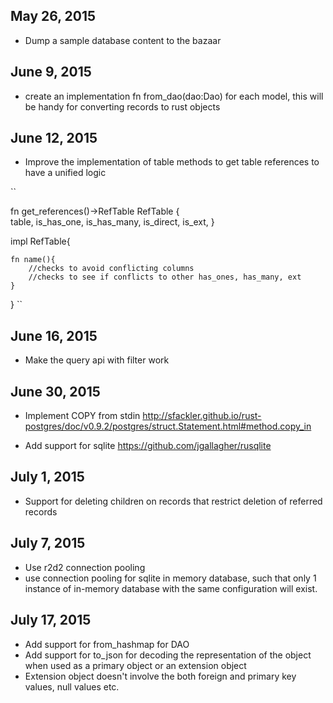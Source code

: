 ## May 26, 2015
* Dump a sample database content to the bazaar

## June 9, 2015
* create an implementation fn from_dao(dao:Dao) for each model, this will be handy for converting records to rust objects
 
## June 12, 2015 
* Improve the implementation of table methods to 
get table references to have a unified logic

``

fn get_references()->RefTable
RefTable {  
    table,
    is_has_one,
    is_has_many,
    is_direct,
    is_ext,
}

impl RefTable{
    
    fn name(){
        //checks to avoid conflicting columns
        //checks to see if conflicts to other has_ones, has_many, ext
    }
}
``

## June 16, 2015
* Make the query api with filter work

## June 30, 2015
* Implement COPY from stdin 
http://sfackler.github.io/rust-postgres/doc/v0.9.2/postgres/struct.Statement.html#method.copy_in

* Add support for sqlite 
https://github.com/jgallagher/rusqlite

## July 1, 2015
* Support for deleting children on records that restrict deletion of referred records

## July 7, 2015
* Use r2d2 connection pooling
* use connection pooling for sqlite in memory database, such that only 1 instance of in-memory database with the same configuration will exist.

## July 17, 2015
* Add support for from_hashmap for DAO
* Add support for to_json for decoding the representation of the object when used as a primary object or an extension object
* Extension object doesn't involve the both foreign and primary key values, null values etc.
